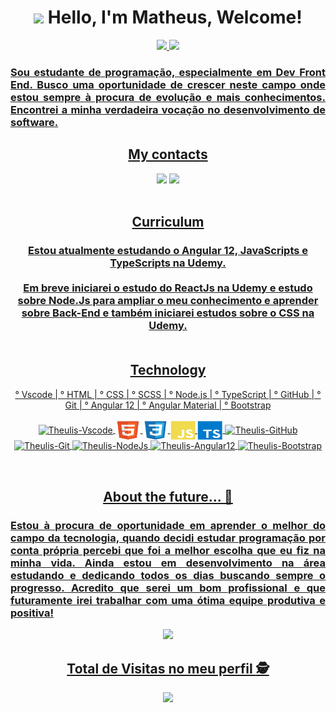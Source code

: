 <div align="center">
  <h1><img src="https://raw.githubusercontent.com/iampavangandhi/iampavangandhi/master/gifs/Hi.gif" width="30px"> Hello, I'm Matheus, Welcome! </h1>
  </div>
<div align="center">
  <a href="https://github.com/Theulislee">
  <img height="160em" src="https://github-readme-stats.vercel.app/api?username=Theulislee&show_icons=true&theme=chartreuse-dark&include_all_commits=false&count_private=true"/>
  <img height="160em" src="https://github-readme-stats.vercel.app/api/top-langs/?username=Theulislee&layout=compact&langs_count=7&theme=chartreuse-dark"/>
</div>
<h3 align="justify">
Sou estudante de programação, especialmente em Dev Front End.
Busco uma oportunidade de crescer neste campo onde estou sempre à procura de evolução e mais conhecimentos.
Encontrei a minha verdadeira vocação no desenvolvimento de software. 
  </h3>
<div align="center">
  
   ## My contacts
  
  </div>
  <div align="center">
  <a href="https://www.linkedin.com/in/matheus-magalhaes-311695203/" target="_blank"><img src="https://img.shields.io/badge/-LinkedIn-%230077B5?style=for-the-badge&logo=linkedin&logoColor=white" target="_blank"></a> 
<a href = "mailto:magalhaescerqueiraesilva@gmail.com"><img src="https://img.shields.io/badge/Gmail-D14836?style=for-the-badge&logo=gmail&logoColor=white" </a> 
    </div>
 
   <div align="center">
     <br>
      
  ## Curriculum
    
</div>
  <h3 align="center">
  Estou atualmente estudando o Angular 12, JavaScripts e TypeScripts na Udemy. 
  <br>
  <br>
  Em breve iniciarei o estudo do ReactJs na Udemy e estudo sobre Node.Js para ampliar o meu conhecimento e aprender sobre Back-End e
  também iniciarei estudos sobre o CSS na Udemy.
  <br>
  <br>
  </h3>
      
  <div style="display: inline_block" align="center">
  
  ## Technology
  
° Vscode |
° HTML |
° CSS |
° SCSS |
° Node.js |
° TypeScript |
° GitHub |
° Git |
° Angular 12 |
° Angular Material |
° Bootstrap
    </h3>
      <br>
      <br>
 <img align="center" alt="Theulis-Vscode" height="30" width="40" img src="https://cdn.jsdelivr.net/gh/devicons/devicon/icons/vscode/vscode-original.svg">
 <img align="center" alt="Theulis-HTML" height="30" width="40" src="https://raw.githubusercontent.com/devicons/devicon/master/icons/html5/html5-original.svg">
   <img align="center" alt="Theulis-CSS" height="30" width="40" src="https://raw.githubusercontent.com/devicons/devicon/master/icons/css3/css3-original.svg">
   <img align="center" alt="Theulis-Js" height="30" width="40" src="https://raw.githubusercontent.com/devicons/devicon/master/icons/javascript/javascript-plain.svg">
   <img align="center" alt="Theulis-Ts" height="30" width="40" src="https://raw.githubusercontent.com/devicons/devicon/master/icons/typescript/typescript-plain.svg">
  <img align="center" alt="Theulis-GitHub" height="30" width="40" img src="https://cdn.jsdelivr.net/gh/devicons/devicon/icons/github/github-original.svg">
    <img align="center" alt="Theulis-Git" height="30" width="40" img src="https://cdn.jsdelivr.net/gh/devicons/devicon/icons/git/git-original.svg">
  <img align="center" alt="Theulis-NodeJs" height="30" width="40" img src="https://cdn.jsdelivr.net/gh/devicons/devicon/icons/nodejs/nodejs-original.svg">
<img align="center" alt="Theulis-Angular12" height="30" width="40" img src="https://cdn.jsdelivr.net/gh/devicons/devicon/icons/angularjs/angularjs-original.svg">
<img align="center" alt="Theulis-Bootstrap" height="30" width="40" img src="https://cdn.jsdelivr.net/gh/devicons/devicon/icons/bootstrap/bootstrap-original.svg">
    </div>
     <br>
  <div align="center">
    
  ## About the future... 🚀  

 </div>
  
<h3 align="justify">
  Estou à procura de oportunidade em aprender o melhor do campo da tecnologia, quando decidi estudar programação por conta própria percebi que foi a melhor escolha que eu fiz na minha vida. Ainda estou em desenvolvimento na área estudando e dedicando todos os dias buscando sempre o progresso. Acredito que serei um bom profissional e que futuramente irei trabalhar com uma ótima equipe produtiva e positiva!
  </h3>
    
<div>
  <div align="center">
  <img src="https://user-images.githubusercontent.com/88908428/144766657-52386c96-2e59-4d19-a289-e0278b1d4101.jpg" width="300px" />
  </div>
 <div align="center">
  
 ## Total de Visitas no meu perfil :detective:
 <p align="center"> 
   <img alingn="center" src="https://profile-counter.glitch.me/Theulislee/count.svg" />
   
 </p>
     </div>
  </div>
    
  
  
